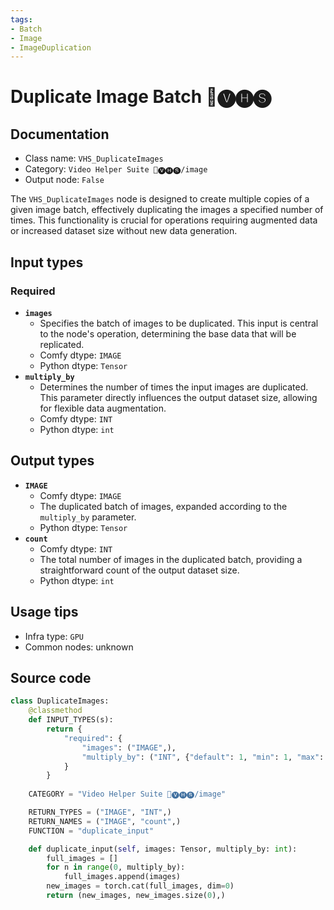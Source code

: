```yaml
---
tags:
- Batch
- Image
- ImageDuplication
---
```


# Duplicate Image Batch 🎥🅥🅗🅢
## Documentation
- Class name: `VHS_DuplicateImages`
- Category: `Video Helper Suite 🎥🅥🅗🅢/image`
- Output node: `False`

The `VHS_DuplicateImages` node is designed to create multiple copies of a given image batch, effectively duplicating the images a specified number of times. This functionality is crucial for operations requiring augmented data or increased dataset size without new data generation.
## Input types
### Required
- **`images`**
    - Specifies the batch of images to be duplicated. This input is central to the node's operation, determining the base data that will be replicated.
    - Comfy dtype: `IMAGE`
    - Python dtype: `Tensor`
- **`multiply_by`**
    - Determines the number of times the input images are duplicated. This parameter directly influences the output dataset size, allowing for flexible data augmentation.
    - Comfy dtype: `INT`
    - Python dtype: `int`
## Output types
- **`IMAGE`**
    - Comfy dtype: `IMAGE`
    - The duplicated batch of images, expanded according to the `multiply_by` parameter.
    - Python dtype: `Tensor`
- **`count`**
    - Comfy dtype: `INT`
    - The total number of images in the duplicated batch, providing a straightforward count of the output dataset size.
    - Python dtype: `int`
## Usage tips
- Infra type: `GPU`
- Common nodes: unknown


## Source code
```python
class DuplicateImages:
    @classmethod
    def INPUT_TYPES(s):
        return {
            "required": {
                "images": ("IMAGE",),
                "multiply_by": ("INT", {"default": 1, "min": 1, "max": BIGMAX, "step": 1})
            }
        }
    
    CATEGORY = "Video Helper Suite 🎥🅥🅗🅢/image"

    RETURN_TYPES = ("IMAGE", "INT",)
    RETURN_NAMES = ("IMAGE", "count",)
    FUNCTION = "duplicate_input"

    def duplicate_input(self, images: Tensor, multiply_by: int):
        full_images = []
        for n in range(0, multiply_by):
            full_images.append(images)
        new_images = torch.cat(full_images, dim=0)
        return (new_images, new_images.size(0),)

```
